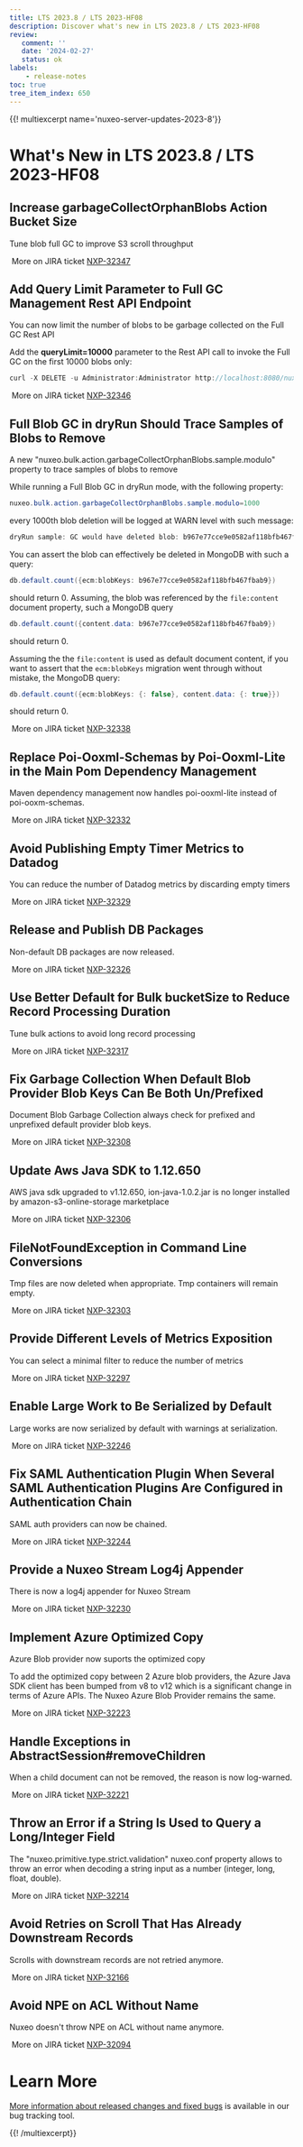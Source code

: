 ```yaml
---
title: LTS 2023.8 / LTS 2023-HF08
description: Discover what's new in LTS 2023.8 / LTS 2023-HF08
review:
   comment: ''
   date: '2024-02-27'
   status: ok
labels:
    - release-notes
toc: true
tree_item_index: 650
---
```


{{! multiexcerpt name='nuxeo-server-updates-2023-8'}}
# What's New in LTS 2023.8 / LTS 2023-HF08

## Increase garbageCollectOrphanBlobs Action Bucket Size


Tune blob full GC to improve S3 scroll throughput

<i class="fa fa-long-arrow-right" aria-hidden="true"></i>&nbsp;More on JIRA ticket [NXP-32347](https://jira.nuxeo.com/browse/NXP-32347)

## Add Query Limit Parameter to Full GC Management Rest API Endpoint


You can now limit the number of blobs to be garbage collected on the Full GC Rest API

Add the **queryLimit=10000** parameter to the Rest API call to invoke the Full GC on the first 10000 blobs only:
```Java
curl -X DELETE -u Administrator:Administrator http://localhost:8080/nuxeo/api/v1/management/blobs/orphaned?dryRun=true&queryLimit=10000
```


<i class="fa fa-long-arrow-right" aria-hidden="true"></i>&nbsp;More on JIRA ticket [NXP-32346](https://jira.nuxeo.com/browse/NXP-32346)

## Full Blob GC in dryRun Should Trace Samples of Blobs to Remove


A new "nuxeo.bulk.action.garbageCollectOrphanBlobs.sample.modulo" property to trace samples of blobs to remove

While running a Full Blob GC in dryRun mode, with the following property:
```Java
nuxeo.bulk.action.garbageCollectOrphanBlobs.sample.modulo=1000
```
every 1000th blob deletion will be logged at WARN level with such message:
```Java
dryRun sample: GC would have deleted blob: b967e77cce9e0582af118bfb467fbab9 of size 12 bytes.
```

You can assert the blob can effectively be deleted in MongoDB with such a query:
```Java
db.default.count({ecm:blobKeys: b967e77cce9e0582af118bfb467fbab9})
```
should return 0.
Assuming, the blob was referenced by the `file:content` document property, such a MongoDB query
```Java
db.default.count({content.data: b967e77cce9e0582af118bfb467fbab9})
```
should return 0.

Assuming the the `file:content` is used as default document content, if you want to assert that the `ecm:blobKeys` migration went through without mistake, the MongoDB query:
```Java
db.default.count({ecm:blobKeys: {: false}, content.data: {: true}})
```
should return 0.

<i class="fa fa-long-arrow-right" aria-hidden="true"></i>&nbsp;More on JIRA ticket [NXP-32338](https://jira.nuxeo.com/browse/NXP-32338)

## Replace Poi-Ooxml-Schemas by Poi-Ooxml-Lite in the Main Pom Dependency Management


Maven dependency management now handles poi-ooxml-lite instead of poi-ooxm-schemas.

<i class="fa fa-long-arrow-right" aria-hidden="true"></i>&nbsp;More on JIRA ticket [NXP-32332](https://jira.nuxeo.com/browse/NXP-32332)

## Avoid Publishing Empty Timer Metrics to Datadog


You can reduce the number of Datadog metrics by discarding empty timers

<i class="fa fa-long-arrow-right" aria-hidden="true"></i>&nbsp;More on JIRA ticket [NXP-32329](https://jira.nuxeo.com/browse/NXP-32329)

## Release and Publish DB Packages


Non-default DB packages are now released.

<i class="fa fa-long-arrow-right" aria-hidden="true"></i>&nbsp;More on JIRA ticket [NXP-32326](https://jira.nuxeo.com/browse/NXP-32326)

## Use Better Default for Bulk bucketSize to Reduce Record Processing Duration


Tune bulk actions to avoid long record processing

<i class="fa fa-long-arrow-right" aria-hidden="true"></i>&nbsp;More on JIRA ticket [NXP-32317](https://jira.nuxeo.com/browse/NXP-32317)

## Fix Garbage Collection When Default Blob Provider Blob Keys Can Be Both Un/Prefixed


Document Blob Garbage Collection always check for prefixed and unprefixed default provider blob keys.

<i class="fa fa-long-arrow-right" aria-hidden="true"></i>&nbsp;More on JIRA ticket [NXP-32308](https://jira.nuxeo.com/browse/NXP-32308)

## Update Aws Java SDK to 1.12.650


AWS java sdk upgraded to v1.12.650, ion-java-1.0.2.jar is no longer installed by amazon-s3-online-storage marketplace

<i class="fa fa-long-arrow-right" aria-hidden="true"></i>&nbsp;More on JIRA ticket [NXP-32306](https://jira.nuxeo.com/browse/NXP-32306)

## FileNotFoundException in Command Line Conversions


Tmp files are now deleted when appropriate. Tmp containers will remain empty.

<i class="fa fa-long-arrow-right" aria-hidden="true"></i>&nbsp;More on JIRA ticket [NXP-32303](https://jira.nuxeo.com/browse/NXP-32303)

## Provide Different Levels of Metrics Exposition


You can select a minimal filter to reduce the number of metrics

<i class="fa fa-long-arrow-right" aria-hidden="true"></i>&nbsp;More on JIRA ticket [NXP-32297](https://jira.nuxeo.com/browse/NXP-32297)

## Enable Large Work to Be Serialized by Default


Large works are now serialized by default with warnings at serialization.

<i class="fa fa-long-arrow-right" aria-hidden="true"></i>&nbsp;More on JIRA ticket [NXP-32246](https://jira.nuxeo.com/browse/NXP-32246)

## Fix SAML Authentication Plugin When Several SAML Authentication Plugins Are Configured in Authentication Chain


SAML auth providers can now be chained.

<i class="fa fa-long-arrow-right" aria-hidden="true"></i>&nbsp;More on JIRA ticket [NXP-32244](https://jira.nuxeo.com/browse/NXP-32244)

## Provide a Nuxeo Stream Log4j Appender


There is now a log4j appender for Nuxeo Stream

<i class="fa fa-long-arrow-right" aria-hidden="true"></i>&nbsp;More on JIRA ticket [NXP-32230](https://jira.nuxeo.com/browse/NXP-32230)

## Implement Azure Optimized Copy


Azure Blob provider now suports the optimized copy

To add the optimized copy between 2 Azure blob providers, the Azure Java SDK client has been bumped from v8 to v12 which is a significant change in terms of Azure APIs.
The Nuxeo Azure Blob Provider remains the same.

<i class="fa fa-long-arrow-right" aria-hidden="true"></i>&nbsp;More on JIRA ticket [NXP-32223](https://jira.nuxeo.com/browse/NXP-32223)

## Handle Exceptions in AbstractSession#removeChildren


When a child document can not be removed, the reason is now log-warned.

<i class="fa fa-long-arrow-right" aria-hidden="true"></i>&nbsp;More on JIRA ticket [NXP-32221](https://jira.nuxeo.com/browse/NXP-32221)

## Throw an Error if a String Is Used to Query a Long/Integer Field


The "nuxeo.primitive.type.strict.validation" nuxeo.conf property allows to throw an error when decoding a string input as a number (integer, long, float, double).

<i class="fa fa-long-arrow-right" aria-hidden="true"></i>&nbsp;More on JIRA ticket [NXP-32214](https://jira.nuxeo.com/browse/NXP-32214)

## Avoid Retries on Scroll That Has Already Downstream Records


Scrolls with downstream records are not retried anymore.

<i class="fa fa-long-arrow-right" aria-hidden="true"></i>&nbsp;More on JIRA ticket [NXP-32166](https://jira.nuxeo.com/browse/NXP-32166)

## Avoid NPE on ACL Without Name


Nuxeo doesn't throw NPE on ACL without name anymore.

<i class="fa fa-long-arrow-right" aria-hidden="true"></i>&nbsp;More on JIRA ticket [NXP-32094](https://jira.nuxeo.com/browse/NXP-32094)


# Learn More

[More information about released changes and fixed bugs](https://jira.nuxeo.com/secure/ReleaseNote.jspa?projectId=10011&version=22716) is available in our bug tracking tool.

{{! /multiexcerpt}}
